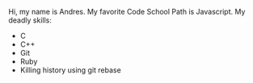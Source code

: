 Hi, my name is Andres.
My favorite Code School Path is Javascript.
My deadly skills:
* C
* C++
* Git
* Ruby
* Killing history using git rebase

